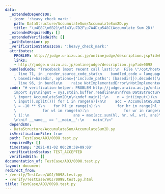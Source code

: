 ```yaml
---
data:
  _extendedDependsOn:
  - icon: ':heavy_check_mark:'
    path: DataStructure/AccumulateSum/AccumulateSum2D.py
    title: "\u4E8C\u6B21\u5143\u7D2F\u7A4D\u548C(Accumulate Sum 2D)"
  _extendedRequiredBy: []
  _extendedVerifiedWith: []
  _pathExtension: py
  _verificationStatusIcon: ':heavy_check_mark:'
  attributes:
    PROBLEM: http://judge.u-aizu.ac.jp/onlinejudge/description.jsp?id=0098
    links:
    - http://judge.u-aizu.ac.jp/onlinejudge/description.jsp?id=0098
  bundledCode: "Traceback (most recent call last):\n  File \"/opt/hostedtoolcache/Python/3.9.1/x64/lib/python3.9/site-packages/onlinejudge_verify/documentation/build.py\"\
    , line 71, in _render_source_code_stat\n    bundled_code = language.bundle(stat.path,\
    \ basedir=basedir, options={'include_paths': [basedir]}).decode()\n  File \"/opt/hostedtoolcache/Python/3.9.1/x64/lib/python3.9/site-packages/onlinejudge_verify/languages/python.py\"\
    , line 96, in bundle\n    raise NotImplementedError\nNotImplementedError\n"
  code: "# verification-helper: PROBLEM http://judge.u-aizu.ac.jp/onlinejudge/description.jsp?id=0098\n\
    import sys\ninput = sys.stdin.buffer.readline\n\nfrom DataStructure.AccumulateSum.AccumulateSum2D\
    \ import AccumulateSum2D\n\n\ndef main():\n    n = int(input())\n    a = [list(map(int,\
    \ input().split())) for i in range(n)]\n\n    acc = AccumulateSum2D(a)\n    ans\
    \ = -10 ** 9\n    for hl in range(n):\n        for hr in range(hl + 1, n + 1):\n\
    \            for wl in range(n):\n                for wr in range(wl + 1, n +\
    \ 1):\n                    ans = max(acc.sum(hl, hr, wl, wr), ans)\n    print(ans)\n\
    \n\nif __name__ == '__main__':\n    main()\n"
  dependsOn:
  - DataStructure/AccumulateSum/AccumulateSum2D.py
  isVerificationFile: true
  path: TestCase/AOJ/0098.test.py
  requiredBy: []
  timestamp: '2021-01-02 00:20:38+09:00'
  verificationStatus: TEST_ACCEPTED
  verifiedWith: []
documentation_of: TestCase/AOJ/0098.test.py
layout: document
redirect_from:
- /verify/TestCase/AOJ/0098.test.py
- /verify/TestCase/AOJ/0098.test.py.html
title: TestCase/AOJ/0098.test.py
---
```

